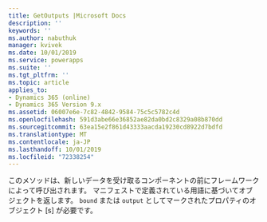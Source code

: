 ```yaml
---
title: GetOutputs |Microsoft Docs
description: ''
keywords: ''
ms.author: nabuthuk
manager: kvivek
ms.date: 10/01/2019
ms.service: powerapps
ms.suite: ''
ms.tgt_pltfrm: ''
ms.topic: article
applies_to:
- Dynamics 365 (online)
- Dynamics 365 Version 9.x
ms.assetid: 06007e6e-7c82-4842-9584-75c5c5782c4d
ms.openlocfilehash: 591d3abe66e36852ae82da0bd2c8329a08b870dd
ms.sourcegitcommit: 63ea15e2f861d43333aacda19230cd8922d7bdfd
ms.translationtype: MT
ms.contentlocale: ja-JP
ms.lasthandoff: 10/01/2019
ms.locfileid: "72338254"
---
```

このメソッドは、新しいデータを受け取るコンポーネントの前にフレームワークによって呼び出されます。 マニフェストで定義されている用語に基づいてオブジェクトを返します。 `bound` または `output` としてマークされたプロパティのオブジェクト [s] が必要です。
